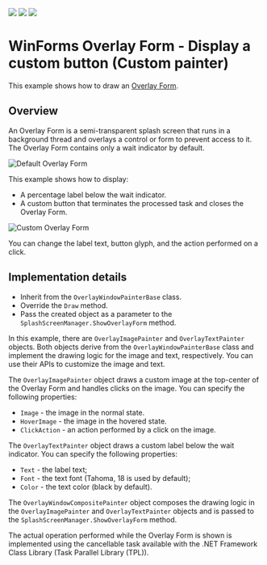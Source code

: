 <!-- default badges list -->
![](https://img.shields.io/endpoint?url=https://codecentral.devexpress.com/api/v1/VersionRange/135279697/18.1.4%2B)
[![](https://img.shields.io/badge/Open_in_DevExpress_Support_Center-FF7200?style=flat-square&logo=DevExpress&logoColor=white)](https://supportcenter.devexpress.com/ticket/details/T830582)
[![](https://img.shields.io/badge/📖_How_to_use_DevExpress_Examples-e9f6fc?style=flat-square)](https://docs.devexpress.com/GeneralInformation/403183)
<!-- default badges end -->
# WinForms Overlay Form - Display a custom button (Custom painter)
This example shows how to draw an [Overlay Form](https://documentation.devexpress.com/WindowsForms/120029/Controls-and-Libraries/Forms-and-User-Controls/Splash-Screen-Manager/Overlay-Form).

## Overview
An Overlay Form is a semi-transparent splash screen that runs in a background thread and overlays a control or form to prevent access to it. The Overlay Form contains only a wait indicator by default. 

![Default Overlay Form](HelpResources/Default.png)

This example shows how to display:

* A percentage label below the wait indicator.
* A custom button that terminates the processed task and closes the Overlay Form.

![Custom Overlay Form](HelpResources/Custom.png)

You can change the label text, button glyph, and the action performed on a click.

## Implementation details

* Inherit from the `OverlayWindowPainterBase` class. 
* Override the `Draw` method.
* Pass the created object as a parameter to the `SplashScreenManager.ShowOverlayForm` method.

In this example, there are `OverlayImagePainter` and `OverlayTextPainter` objects. Both objects derive from the `OverlayWindowPainterBase` class and implement the drawing logic for the image and text, respectively. You can use their APIs to customize the image and text.

The `OverlayImagePainter` object draws a custom image at the top-center of the Overlay Form and handles clicks on the image. You can specify the following properties:

* `Image` - the image in the normal state.
* `HoverImage` - the image in the hovered state.
* `ClickAction` - an action performed by a click on the image.

The `OverlayTextPainter` object draws a custom label below the wait indicator. You can specify the following properties:

* `Text` - the label text;
* `Font` - the text font (Tahoma, 18 is used by default);
* `Color` - the text color (black by default).

The `OverlayWindowCompositePainter` object composes the drawing logic in the `OverlayImagePainter` and `OverlayTextPainter` objects and is passed to the `SplashScreenManager.ShowOverlayForm` method.

The actual operation performed while the Overlay Form is shown is implemented using the cancellable task available with the .NET Framework Class Library (Task Parallel Library (TPL)).
